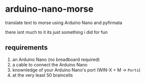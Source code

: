 # arduino-nano-morse
translate text to morse using Arduino Nano and pyfirmata

there isnt much to it its just something i did for fun

## requirements
1. an Arduino Nano (no breadboard required)
2. a cable to connect the Arduino Nano
4. knownledge of your Arduino Nano's port (WIN-X + M -> `Ports`)
5. at the very least 50 braincells
